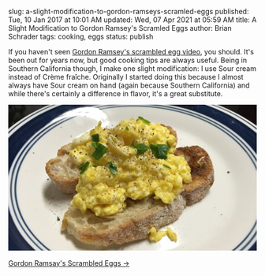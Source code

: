 slug: a-slight-modification-to-gordon-ramseys-scramled-eggs
published: Tue, 10 Jan 2017 at 10:01 AM
updated: Wed, 07 Apr 2021 at 05:59 AM
title: A Slight Modification to Gordon Ramsey's Scramled Eggs
author: Brian Schrader
tags: cooking, eggs
status: publish

If you haven't seen [Gordon Ramsey's scrambled egg video][eggs], you should. It's been out for years now, but good cooking tips are always useful. Being in Southern California though, I make one slight modification: I use Sour cream instead of Crème fraîche. Originally I started doing this because I almost always have Sour cream on hand (again because Southern California) and while there's certainly a difference in flavor, it's a great substitute.

![Scrambled Eggs](/images/blog/scrambled_eggs.jpg)

[Gordon Ramsay's Scrambled Eggs &#8594;][eggs]

[eggs]: https://www.youtube.com/watch?v=PUP7U5vTMM0
